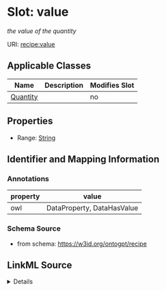 

# Slot: value


_the value of the quantity_



URI: [recipe:value](http://w3id.org/ontogpt/recipe/value)



<!-- no inheritance hierarchy -->





## Applicable Classes

| Name | Description | Modifies Slot |
| --- | --- | --- |
| [Quantity](Quantity.md) |  |  no  |







## Properties

* Range: [String](String.md)





## Identifier and Mapping Information





### Annotations

| property | value |
| --- | --- |
| owl | DataProperty, DataHasValue |



### Schema Source


* from schema: https://w3id.org/ontogpt/recipe




## LinkML Source

<details>
```yaml
name: value
annotations:
  owl:
    tag: owl
    value: DataProperty, DataHasValue
description: the value of the quantity
from_schema: https://w3id.org/ontogpt/recipe
rank: 1000
alias: value
owner: Quantity
domain_of:
- Quantity
range: string

```
</details>